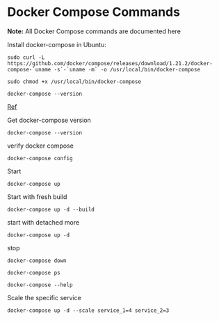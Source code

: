 # Docker Compose Commands

**Note:** All Docker Compose commands are documented here


Install docker-compose in Ubuntu:
```
sudo curl -L https://github.com/docker/compose/releases/download/1.21.2/docker-compose-`uname -s`-`uname -m` -o /usr/local/bin/docker-compose

sudo chmod +x /usr/local/bin/docker-compose

docker-compose --version
```
[Ref](https://www.digitalocean.com/community/tutorials/how-to-install-docker-compose-on-ubuntu-18-04)


Get docker-compose version
```
docker-compose --version
```

verify docker compose
```
docker-compose config 
```





Start
```
docker-compose up
```





Start with fresh build
```
docker-compose up -d --build
```




start with detached more
```
docker-compose up -d
```




stop
```
docker-compose down
```





```
docker-compose ps
```





```
docker-compose --help
```




Scale the specific service
```
docker-compose up -d --scale service_1=4 service_2=3
```

